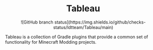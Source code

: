 <h1 style="text-align: center;">Tableau</h1>
<p style="text-align: center">
![GitHub branch status](https://img.shields.io/github/checks-status/ldtteam/Tableau/main)
</p>
Tableau is a collection of Gradle plugins that provide a common set of functionality for Minecraft Modding projects.


